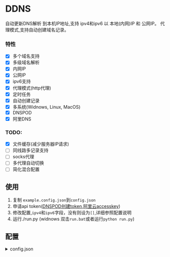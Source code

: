 ---
---

DDNS
===================
自动更新DNS解析 到本机IP地址,支持 ipv4和ipv6 以 本地(内网)IP 和 公网IP。
代理模式,支持自动创建域名记录。

### 特性

* [x] 多个域名支持
* [x] 多级域名解析
* [x] 内网IP
* [x] 公网IP
* [x] ipv6支持
* [x] 代理模式(http代理)
* [x] 定时任务
* [x] 自动创建记录
* [x] 多系统(Widnows, Linux, MacOS)
* [x] DNSPOD
* [x] 阿里DNS

### TODO:
* [x] 文件缓存(减少服务器IP请求)
* [ ] 同线路多记录支持
* [ ] socks代理
* [ ] 多代理自动切换
* [ ] 简化混合配置

## 使用
1. 复制 `example.config.json`到`config.json`
2. 申请api token([DNSPOD创建token](https://support.dnspod.cn/Kb/showarticle/tsid/227/),[阿里云accesskey](https://help.aliyun.com/knowledge_detail/38738.html))
3. 修改配置,`ipv4`和`ipv6`字段，没有则设为`[]`,详细参照配置说明
4. 运行./run.py (widnows 双击`run.bat`或者运行`python run.py`)

## 配置
<details>
<summary> config.json</summary>

可以使用 `-c`使用指定的配置文件 (默认读取当前目录的 config.json)
```bash
python run.py -c /path/to/config.json 
```

### 配置说明

| key  | type |  required |default |  comment|
| ------| ------- | --------- | ---- | ----------- | 
| id | string |  Yes | 无 | api授权id |
| token | string | Yes | 无 | api授权token | 
| dns | string | No | dnspod | dns服务商,阿里为`alidns` | 
| ipv4 | array | No | [] | ipv4 域名列表 |
| ipv6 | array | No | [] | ipv6 域名列表 |
| index4 | string/int | No | 'default'| ipv4获取方式 |
| index6 | string/int | No | 'default'| ipv6获取方式 |
| proxy | string | No | 无 | 设置请求代理 |
| debug | boolean | No | false | 是否开启调试(输出调试信息) |

### index4和index6参数说明
* `default` 系统访问外网默认IP
* 数字(`0`,`1`,`2`,`3`等)第i个网卡ip
* `public`使用公网ip(使用公网API查询)
* `nku` NKU网关ip(只支持ipv4)

### 配置示例
```json
{
	"id": "12345",
	"token": "mythokenkey",
	"dns": "dnspod 或者 alidns",
	"ipv4": [
		"dns.newfuture.xyz",
		"ipv4.dns.newfuture.xyz"
	],
	"ipv6": [
		"dns.newfuture.xyz",
		"ipv6.dns.newfuture.xyz"
	],
	"index4": "0",
	"index6": "public",
	"proxy": "127.0.0.1:1111",
	"debug": false
}
```
<details>

## 定时任务
默认没5分钟检查一次ip变化,自动更新

### windows
**需要已经安装python**
* 以当前用户身份运行定时任务,双击或者运行`task.bat` (执行时会闪黑框)
* 以系统身份运行定时任务,右键"以管理员身份运行"`task.bat`(或者在管理员命令行中运行)

### linux
运行 `sudo ./task.sh`
